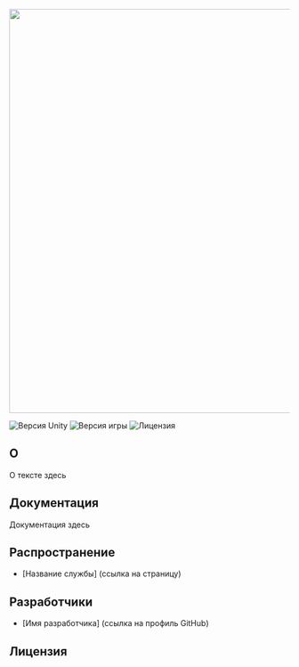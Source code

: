 <p выровнять="по центру">
      <img src="URL-адрес логотипа проекта" width="726">
</p>

<p выровнять="по центру">
   <img src="" alt="Версия Unity">
   <img src="" alt="Версия игры">
   <img src="" alt="Лицензия">
</p>

## О

О тексте здесь

## Документация

Документация здесь

## Распространение

- [Название службы] (ссылка на страницу)


## Разработчики

- [Имя разработчика] (ссылка на профиль GitHub)

## Лицензия
